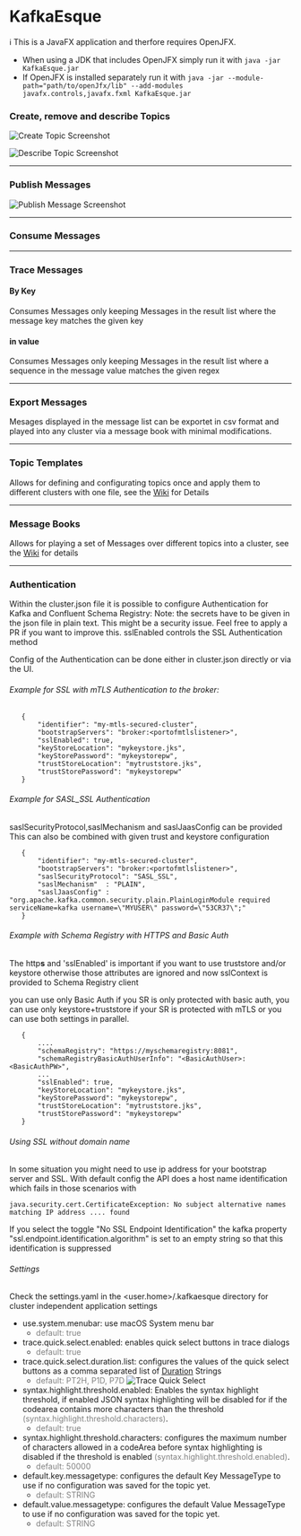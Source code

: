 # KafkaEsque
:information_source: This is a JavaFX application and therfore requires OpenJFX.
* When using a JDK that includes OpenJFX simply run it with `java -jar KafkaEsque.jar`
* If OpenJFX is installed separately run it with `java -jar --module-path="path/to/openJfx/lib" --add-modules javafx.controls,javafx.fxml KafkaEsque.jar`


### Create, remove and describe Topics
![Create Topic Screenshot](https://kafka.esque.at/images/screenshots/CreateTopic.png "Create Topics")

![Describe Topic Screenshot](https://kafka.esque.at/images/screenshots/TopicDescription.png "Describe Topics")
***
### Publish Messages
![Publish Message Screenshot](https://kafka.esque.at/images/screenshots/PublishMessage.png "Publish Message Dialog")
***
### Consume Messages
***
### Trace Messages
#### By Key
Consumes Messages only keeping Messages in the result list where the message key matches the given key
#### in value
Consumes Messages only keeping Messages in the result list where a sequence in the message value matches the given regex
***
### Export Messages
Mesages displayed in the message list can be exportet in csv format and played into any cluster via a message book with minimal modifications.
***
### Topic Templates
Allows for defining and configurating topics once and apply them to different clusters with one file, see the [Wiki]("https://github.com/patschuh/KafkaEsque/wiki/Topic-Templates") for Details
***
### Message Books
Allows for playing a set of Messages over different topics into a cluster, see the [Wiki]("https://github.com/patschuh/KafkaEsque/wiki/Message-Books") for details
***

### Authentication 
Within the cluster.json file it is possible to configure Authentication for Kafka and Confluent Schema Registry:
Note: the secrets have to be given in the json file in plain text. This might be a security issue. Feel free to apply a PR if you want to improve this. 
sslEnabled controls the SSL Authentication method

Config of the Authentication can be done either in cluster.json directly or via the UI.

###### Example for SSL with mTLS Authentication to the broker: 
 ```
	{
		"identifier": "my-mtls-secured-cluster",
		"bootstrapServers": "broker:<portofmtlslistener>",
		"sslEnabled": true,
		"keyStoreLocation": "mykeystore.jks",
		"keyStorePassword": "mykeystorepw",
		"trustStoreLocation": "mytruststore.jks",
		"trustStorePassword": "mykeystorepw"
    }
 ```
###### Example for SASL_SSL Authentication

saslSecurityProtocol,saslMechanism and saslJaasConfig can be provided
This can also be combined with given trust and keystore configuration

 ```
	{
		"identifier": "my-mtls-secured-cluster",
		"bootstrapServers": "broker:<portofmtlslistener>",
        "saslSecurityProtocol": "SASL_SSL",
        "saslMechanism"  : "PLAIN", 
        "saslJaasConfig" : "org.apache.kafka.common.security.plain.PlainLoginModule required serviceName=kafka username=\"MYUSER\" password=\"53CR37\";"
    }
 ```

###### Example with Schema Registry with HTTPS and Basic Auth 

The http**s** and 'sslEnabled' is important if you want to use truststore and/or keystore otherwise those attributes are ignored and now sslContext is provided to Schema Registry client

you can use only Basic Auth if you SR is only protected with basic auth, you can use only keystore+truststore if your SR is protected with mTLS or you can use both settings in parallel. 

 ```
	{
		....
		"schemaRegistry": "https://myschemaregistry:8081", 
        "schemaRegistryBasicAuthUserInfo": "<BasicAuthUser>:<BasicAuthPW>",
        ...
		"sslEnabled": true,
		"keyStoreLocation": "mykeystore.jks",
		"keyStorePassword": "mykeystorepw",
		"trustStoreLocation": "mytruststore.jks",
		"trustStorePassword": "mykeystorepw"
    }
 ```

###### Using SSL without domain name 
In some situation you might need to use ip address for your bootstrap server and SSL. 
With default config the API does a host name identification which fails in those scenarios with 
```
java.security.cert.CertificateException: No subject alternative names matching IP address .... found
```
If you select the toggle "No SSL Endpoint Identification" the kafka property "ssl.endpoint.identification.algorithm" 
is set to an empty string so that this identification is suppressed 

###### Settings

Check the settings.yaml in the <user.home>/.kafkaesque directory for cluster independent application settings

* use.system.menubar: use macOS System menu bar
  *  <span style="color:gray">default: true</span>
* trace.quick.select.enabled: enables quick select buttons in trace dialogs
  * <span style="color:gray">default: true</span>
* trace.quick.select.duration.list: configures the values of the quick select buttons as a comma separated list of [Duration](https://docs.oracle.com/javase/8/docs/api/java/time/Duration.html) Strings
  * <span style="color:gray">default: PT2H, P1D, P7D</span>
![Trace Quick Select](https://kafka.esque.at/images/screenshots/quickselectTrace.png "Trace Quick Select")
* syntax.highlight.threshold.enabled: Enables the syntax highlight threshold, if enabled JSON syntax highlighting will be disabled for if the codearea contains more characters than the threshold <span style="color:gray">(syntax.highlight.threshold.characters)</span>.
  * <span style="color:gray">default: true</span>
* syntax.highlight.threshold.characters: configures the maximum number of characters allowed in a codeArea before syntax highlighting is disabled if the threshold is enabled <span style="color:gray">(syntax.highlight.threshold.enabled)</span>.
  * <span style="color:gray">default: 50000</span>
* default.key.messagetype: configures the default Key MessageType to use if no configuration was saved for the topic yet</span>.
  * <span style="color:gray">default: STRING</span>
* default.value.messagetype: configures the default Value MessageType to use if no configuration was saved for the topic yet</span>.
  * <span style="color:gray">default: STRING</span>
